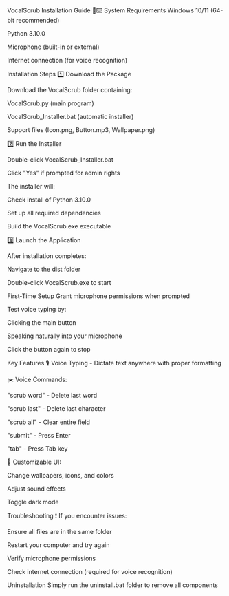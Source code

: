 VocalScrub Installation Guide 🎤⌨️
System Requirements
Windows 10/11 (64-bit recommended)

Python 3.10.0 

Microphone (built-in or external)

Internet connection (for voice recognition)

Installation Steps
1️⃣ Download the Package

Download the VocalScrub folder containing:

VocalScrub.py (main program)

VocalScrub_Installer.bat (automatic installer)

Support files (Icon.png, Button.mp3, Wallpaper.png)

2️⃣ Run the Installer

Double-click VocalScrub_Installer.bat

Click "Yes" if prompted for admin rights

The installer will:

Check install of Python 3.10.0 

Set up all required dependencies

Build the VocalScrub.exe executable

3️⃣ Launch the Application

After installation completes:

Navigate to the dist folder

Double-click VocalScrub.exe to start

First-Time Setup
Grant microphone permissions when prompted

Test voice typing by:

Clicking the main button

Speaking naturally into your microphone

Click the button again to stop

Key Features
🎙️ Voice Typing - Dictate text anywhere with proper formatting

✂️ Voice Commands:

"scrub word" - Delete last word

"scrub last" - Delete last character

"scrub all" - Clear entire field

"submit" - Press Enter

"tab" - Press Tab key

🎨 Customizable UI:

Change wallpapers, icons, and colors

Adjust sound effects

Toggle dark mode

Troubleshooting
❗ If you encounter issues:

Ensure all files are in the same folder

Restart your computer and try again

Verify microphone permissions

Check internet connection (required for voice recognition)

Uninstallation
Simply run the uninstall.bat folder to remove all components
